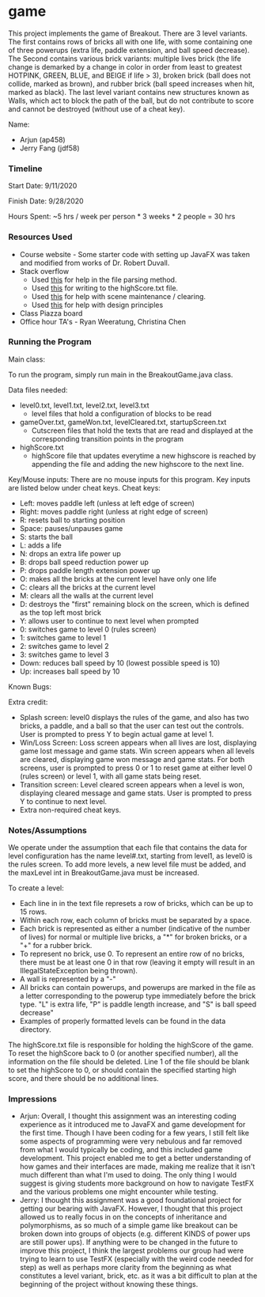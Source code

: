 game
====

This project implements the game of Breakout. There are 3 level variants. The first contains rows of bricks all with one life, with some containing one of three powerups (extra life, paddle extension, and ball speed decrease). The Second contains various brick variants: multiple lives brick (the life change is demarked by a change in color in order from least to greatest HOTPINK, GREEN, BLUE, and BEIGE if life > 3), broken brick (ball does not collide, marked as brown), and rubber brick (ball speed increases when hit, marked as black). The last level variant contains new structures known as Walls, which act to block the path of the ball, but do not contribute to score and cannot be destroyed (without use of a cheat key).

Name: 
- Arjun  (ap458)
- Jerry Fang (jdf58)

### Timeline

Start Date: 9/11/2020

Finish Date: 9/28/2020

Hours Spent: ~5 hrs / week per person * 3 weeks * 2 people = 30 hrs

### Resources Used
- Course website - Some starter code with setting up JavaFX was taken and modified from works of Dr. Robert Duvall.
- Stack overflow 
	- Used [this](https://stackoverflow.com/questions/29930784/how-do-i-get-only-integers-from-a-string) for help in the file parsing method.
	- Used [this](https://stackoverflow.com/questions/18549704/create-a-new-line-in-javas-filewriter) for writing to the highScore.txt file. 
	- Used [this](https://stackoverflow.com/questions/49216396/clearing-the-scene-in-javafx) for help with scene maintenance / clearing. 
	- Used [this](https://stackoverflow.com/questions/2472690/in-java-is-there-any-disadvantage-to-static-methods-on-a-class) for help with design principles
- Class Piazza board
- Office hour TA's - Ryan Weeratung, Christina Chen

### Running the Program

Main class:

To run the program, simply run main in the BreakoutGame.java class.

Data files needed: 
- level0.txt, level1.txt, level2.txt, level3.txt
	- level files that hold a configuration of blocks to be read
- gameOver.txt, gameWon.txt, levelCleared.txt, startupScreen.txt
	- Cutscreen files that hold the texts that are read and displayed at the corresponding transition points in the program
- highScore.txt
	- highScore file that updates everytime a new highscore is reached by appending the file and adding the new highscore to the next line.

Key/Mouse inputs:
There are no mouse inputs for this program.
Key inputs are listed below under cheat keys.
Cheat keys:
- Left: moves paddle left (unless at left edge of screen)
- Right: moves paddle right (unless at right edge of screen)
- R: resets ball to starting position
- Space: pauses/unpauses game
- S: starts the ball 
- L: adds a life 
- N: drops an extra life power up
- B: drops ball speed reduction power up
- P: drops paddle length extension power up
- O: makes all the bricks at the current level have only one life
- C: clears all the bricks at the current level
- M: clears all the walls at the current level
- D: destroys the "first" remaining block on the screen, which is defined as the top left most brick 
- Y: allows user to continue to next level when prompted
- 0: switches game to level 0 (rules screen) 
- 1: switches game to level 1
- 2: switches game to level 2
- 3: switches game to level 3
- Down: reduces ball speed by 10 (lowest possible speed is 10)
- Up: increases ball speed by 10 

Known Bugs:

Extra credit:
- Splash screen: level0 displays the rules of the game, and also has two bricks, a paddle, and a ball so that the user can test out
the controls. User is prompted to press Y to begin actual game at level 1. 
- Win/Loss Screen: Loss screen appears when all lives are lost, displaying game lost message and game stats. Win screen appears when
all levels are cleared, displaying game won message and game stats. For both screens, user is prompted to press 0 or 1 to reset game at either level 0
(rules screen) or level 1, with all game stats being reset. 
- Transition screen: Level cleared screen appears when a level is won, displaying cleared message and game stats. User is prompted to press Y 
to continue to next level. 
- Extra non-required cheat keys.


### Notes/Assumptions
We operate under the assumption that each file that contains the data for level configuration has the name level#.txt, starting from level1, as level0 is the rules screen. To add more levels, a new level file must be added, and the maxLevel int in BreakoutGame.java must be increased.

To create a level:

- Each line in in the text file represets a row of bricks, which can be up to 15 rows. 
- Within each row, each column of bricks must be separated by a space.
- Each brick is represented as either a number (indicative of the number of lives) for normal or multiple live bricks, a "*" for broken bricks, or a "+" for a rubber brick.
- To represent no brick, use 0. To represent an entire row of no bricks, there must be at least one 0 in that row (leaving it empty will result in an IllegalStateException being thrown).
- A wall is represented by a "-"
- All bricks can contain powerups, and powerups are marked in the file as a letter corresponding to the powerup type immediately before the brick type. "L" is extra life, "P" is paddle length increase, and "S" is ball speed decrease"
- Examples of properly formatted levels can be found in the data directory.

The highScore.txt file is responsible for holding the highScore of the game. To reset the highScore back to 0 (or another specified number),
all the information on the file should be deleted. Line 1 of the file should be blank to set the highScore to 0, or should contain the specified starting high score, and there should be no additional lines. 

### Impressions
- Arjun: Overall, I thought this assignment was an interesting coding experience as it introduced me to JavaFX and game development 
for the first time. Though I have been coding for a few years, I still felt like some aspects of programming were very nebulous and
far removed from what I would typically be coding, and this included game development. This project enabled me to get a better understanding
of how games and their interfaces are made, making me realize that it isn't much different than what I'm used to doing. The only thing I would
suggest is giving students more background on how to navigate TestFX and the various problems one might encounter while testing. 
- Jerry: I thought this assignment was a good foundational project for getting our bearing with JavaFX. However, I thought that this project allowed us to really focus in on the concepts of inheritance and polymorphisms, as so much of a simple game like breakout can be broken down into groups of objects (e.g. different KINDS of power ups are still power ups). If anything were to be changed in the future to improve this project, I think the largest problems our group had were trying to learn to use TestFX (especially with the weird code needed for step) as well as perhaps more clarity from the beginning as what constitutes a level variant, brick, etc. as it was a bit difficult to plan at the beginning of the project without knowing these things.
